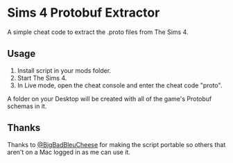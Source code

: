 # Sims 4 Protobuf Extractor
A simple cheat code to extract the .proto files from The Sims 4. 

## Usage
1. Install script in your mods folder.
2. Start The Sims 4.
3. In Live mode, open the cheat console and enter the cheat code "proto".

A folder on your Desktop will be created with all of the game's Protobuf schemas in it.


## Thanks
Thanks to [@BigBadBleuCheese](https://github.com/BigBadBleuCheese) for making the script portable so others that aren't on a Mac logged in as me can use it.
